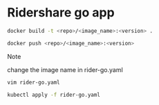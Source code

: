 # Ridershare go app

```bash
docker build -t <repo>/<image_name>:<version> .

docker push <repo>/<image_name>:<version>
```

> [!NOTE]
> change the image name in rider-go.yaml
> ```bash
> vim rider-go.yaml
> ```

```bash
kubectl apply -f rider-go.yaml
```
